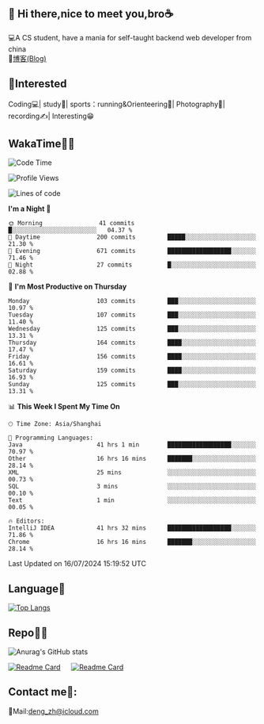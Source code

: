 👋 Hi there,nice to meet you,bro☕
---
💻A CS student, have a mania for self-taught backend web developer from china   
📌[博客(Blog)](https://github.com/HealUP/MyBlog)

 <!-- waka-box start -->
 <!-- waka-box end -->
 
🧲**Interested**
--
Coding💻| study📖| sports：running&Orienteering🏃‍| Photography📸| recording✍️| Interesting😁

WakaTime👨‍💻
---
<!--START_SECTION:waka-->
![Code Time](http://img.shields.io/badge/Code%20Time-1%2C498%20hrs%2013%20mins-blue)

![Profile Views](http://img.shields.io/badge/Profile%20Views-0-blue)

![Lines of code](https://img.shields.io/badge/From%20Hello%20World%20I%27ve%20Written-205.0%20thousand%20lines%20of%20code-blue)

**I'm a Night 🦉** 

```text
🌞 Morning                41 commits          █░░░░░░░░░░░░░░░░░░░░░░░░   04.37 % 
🌆 Daytime                200 commits         █████░░░░░░░░░░░░░░░░░░░░   21.30 % 
🌃 Evening                671 commits         ██████████████████░░░░░░░   71.46 % 
🌙 Night                  27 commits          █░░░░░░░░░░░░░░░░░░░░░░░░   02.88 % 
```
📅 **I'm Most Productive on Thursday** 

```text
Monday                   103 commits         ███░░░░░░░░░░░░░░░░░░░░░░   10.97 % 
Tuesday                  107 commits         ███░░░░░░░░░░░░░░░░░░░░░░   11.40 % 
Wednesday                125 commits         ███░░░░░░░░░░░░░░░░░░░░░░   13.31 % 
Thursday                 164 commits         ████░░░░░░░░░░░░░░░░░░░░░   17.47 % 
Friday                   156 commits         ████░░░░░░░░░░░░░░░░░░░░░   16.61 % 
Saturday                 159 commits         ████░░░░░░░░░░░░░░░░░░░░░   16.93 % 
Sunday                   125 commits         ███░░░░░░░░░░░░░░░░░░░░░░   13.31 % 
```


📊 **This Week I Spent My Time On** 

```text
🕑︎ Time Zone: Asia/Shanghai

💬 Programming Languages: 
Java                     41 hrs 1 min        ██████████████████░░░░░░░   70.97 % 
Other                    16 hrs 16 mins      ███████░░░░░░░░░░░░░░░░░░   28.14 % 
XML                      25 mins             ░░░░░░░░░░░░░░░░░░░░░░░░░   00.73 % 
SQL                      3 mins              ░░░░░░░░░░░░░░░░░░░░░░░░░   00.10 % 
Text                     1 min               ░░░░░░░░░░░░░░░░░░░░░░░░░   00.05 % 

🔥 Editors: 
IntelliJ IDEA            41 hrs 32 mins      ██████████████████░░░░░░░   71.86 % 
Chrome                   16 hrs 16 mins      ███████░░░░░░░░░░░░░░░░░░   28.14 % 
```


 Last Updated on 16/07/2024 15:19:52 UTC
<!--END_SECTION:waka-->

Language🚀
---
[![Top Langs](https://github-readme-stats.vercel.app/api/top-langs/?username=HealUP&layout=compact&hide_border=true)](https://github.com/HealUP)

Repo🧑‍💻
---
![Anurag's GitHub stats](https://github-readme-stats.vercel.app/api?username=HealUP&count_private=true&show_icons=true&theme=gruvbox&hide_border=true) 

[![Readme Card](https://github-readme-stats.vercel.app/api/pin/?username=HealUP&repo=InternetEy&theme=transparent)](https://github.com/HealUP/InternetEy) &emsp;
[![Readme Card](https://github-readme-stats.vercel.app/api/pin/?username=HealUP&repo=CampusExperience&theme=transparent)](https://github.com/HealUP/CampusExperience)


Contact me📱:
---
📮Mail:deng_zh@icloud.com  
